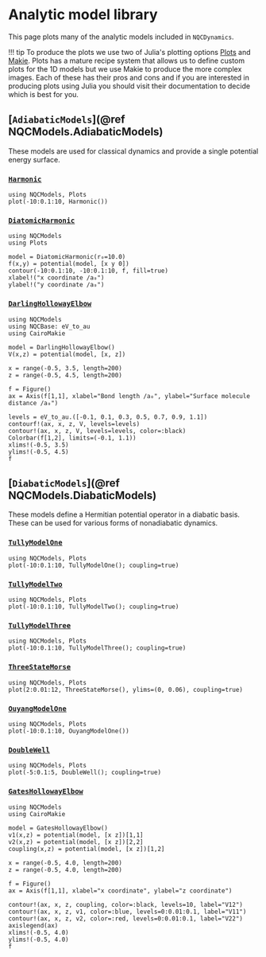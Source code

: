 # Analytic model library

This page plots many of the analytic models included in `NQCDynamics`.

!!! tip 
    To produce the plots we use two of Julia's plotting options [Plots](http://docs.juliaplots.org/latest/)
    and [Makie](https://makie.juliaplots.org/dev/).
    Plots has a mature recipe system that allows us to define custom plots for the 1D models
    but we use Makie to produce the more complex images.
    Each of these has their pros and cons and if you are interested in producing plots
    using Julia you should visit their documentation to decide which is best for you.

## [`AdiabaticModels`](@ref NQCModels.AdiabaticModels)
These models are used for classical dynamics and provide a single potential energy surface.

### [`Harmonic`](@ref)
```@example
using NQCModels, Plots
plot(-10:0.1:10, Harmonic())
```

### [`DiatomicHarmonic`](@ref)

```@example
using NQCModels
using Plots

model = DiatomicHarmonic(r₀=10.0)
f(x,y) = potential(model, [x y 0])
contour(-10:0.1:10, -10:0.1:10, f, fill=true)
xlabel!("x coordinate /a₀")
ylabel!("y coordinate /a₀")
```

### [`DarlingHollowayElbow`](@ref)

```@example
using NQCModels
using NQCBase: eV_to_au
using CairoMakie

model = DarlingHollowayElbow()
V(x,z) = potential(model, [x, z])

x = range(-0.5, 3.5, length=200)
z = range(-0.5, 4.5, length=200)

f = Figure()
ax = Axis(f[1,1], xlabel="Bond length /a₀", ylabel="Surface molecule distance /a₀")

levels = eV_to_au.([-0.1, 0.1, 0.3, 0.5, 0.7, 0.9, 1.1])
contourf!(ax, x, z, V, levels=levels)
contour!(ax, x, z, V, levels=levels, color=:black)
Colorbar(f[1,2], limits=(-0.1, 1.1))
xlims!(-0.5, 3.5)
ylims!(-0.5, 4.5)
f
```

## [`DiabaticModels`](@ref NQCModels.DiabaticModels)
These models define a Hermitian potential operator in a diabatic basis.
These can be used for various forms of nonadiabatic dynamics.

### [`TullyModelOne`](@ref)
```@example
using NQCModels, Plots
plot(-10:0.1:10, TullyModelOne(); coupling=true)
```
### [`TullyModelTwo`](@ref)
```@example
using NQCModels, Plots
plot(-10:0.1:10, TullyModelTwo(); coupling=true)
```
### [`TullyModelThree`](@ref)
```@example
using NQCModels, Plots
plot(-10:0.1:10, TullyModelThree(); coupling=true)
```
### [`ThreeStateMorse`](@ref)
```@example
using NQCModels, Plots
plot(2:0.01:12, ThreeStateMorse(), ylims=(0, 0.06), coupling=true)
```
### [`OuyangModelOne`](@ref)
```@example
using NQCModels, Plots
plot(-10:0.1:10, OuyangModelOne())
```
### [`DoubleWell`](@ref)
```@example
using NQCModels, Plots
plot(-5:0.1:5, DoubleWell(); coupling=true)
```
### [`GatesHollowayElbow`](@ref)
```@example
using NQCModels
using CairoMakie

model = GatesHollowayElbow()
v1(x,z) = potential(model, [x z])[1,1]
v2(x,z) = potential(model, [x z])[2,2]
coupling(x,z) = potential(model, [x z])[1,2]

x = range(-0.5, 4.0, length=200)
z = range(-0.5, 4.0, length=200)

f = Figure()
ax = Axis(f[1,1], xlabel="x coordinate", ylabel="z coordinate")

contour!(ax, x, z, coupling, color=:black, levels=10, label="V12")
contour!(ax, x, z, v1, color=:blue, levels=0:0.01:0.1, label="V11")
contour!(ax, x, z, v2, color=:red, levels=0:0.01:0.1, label="V22")
axislegend(ax)
xlims!(-0.5, 4.0)
ylims!(-0.5, 4.0)
f
```
